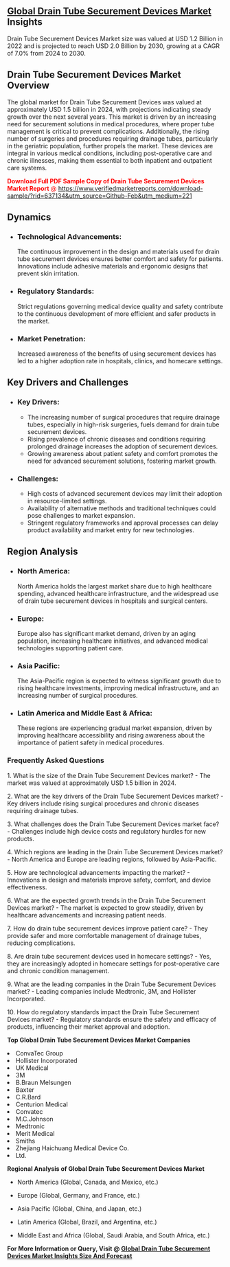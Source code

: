 <h2><a href="https://www.verifiedmarketreports.com/download-sample/?rid=637134&amp;utm_source=Github&amp;utm_medium=221" target="_blank">Global Drain Tube Securement Devices Market</a> Insights</h2><p>Drain Tube Securement Devices Market size was valued at USD 1.2 Billion in 2022 and is projected to reach USD 2.0 Billion by 2030, growing at a CAGR of 7.0% from 2024 to 2030.</p><p> <h2>Drain Tube Securement Devices Market Overview</h2> <p>The global market for Drain Tube Securement Devices was valued at approximately USD 1.5 billion in 2024, with projections indicating steady growth over the next several years. This market is driven by an increasing need for securement solutions in medical procedures, where proper tube management is critical to prevent complications. Additionally, the rising number of surgeries and procedures requiring drainage tubes, particularly in the geriatric population, further propels the market. These devices are integral in various medical conditions, including post-operative care and chronic illnesses, making them essential to both inpatient and outpatient care systems.</p> <p><p><span class=""><span style="color: #ff0000;"><strong>Download Full PDF Sample Copy of Drain Tube Securement Devices Market Report</strong> @ </span><a href="https://www.verifiedmarketreports.com/download-sample/?rid=637134&amp;utm_source=Github-Feb&amp;utm_medium=221" target="_blank">https://www.verifiedmarketreports.com/download-sample/?rid=637134&amp;utm_source=Github-Feb&amp;utm_medium=221</a></span></p></p> <h2>Dynamics</h2> <ul> <li><h3>Technological Advancements:</h3> The continuous improvement in the design and materials used for drain tube securement devices ensures better comfort and safety for patients. Innovations include adhesive materials and ergonomic designs that prevent skin irritation.</li> <li><h3>Regulatory Standards:</h3> Strict regulations governing medical device quality and safety contribute to the continuous development of more efficient and safer products in the market.</li> <li><h3>Market Penetration:</h3> Increased awareness of the benefits of using securement devices has led to a higher adoption rate in hospitals, clinics, and homecare settings.</li> </ul> <h2>Key Drivers and Challenges</h2> <ul> <li><h3>Key Drivers:</h3> <ul> <li>The increasing number of surgical procedures that require drainage tubes, especially in high-risk surgeries, fuels demand for drain tube securement devices.</li> <li>Rising prevalence of chronic diseases and conditions requiring prolonged drainage increases the adoption of securement devices.</li> <li>Growing awareness about patient safety and comfort promotes the need for advanced securement solutions, fostering market growth.</li> </ul> </li> <li><h3>Challenges:</h3> <ul> <li>High costs of advanced securement devices may limit their adoption in resource-limited settings.</li> <li>Availability of alternative methods and traditional techniques could pose challenges to market expansion.</li> <li>Stringent regulatory frameworks and approval processes can delay product availability and market entry for new technologies.</li> </ul> </li> </ul> <h2>Region Analysis</h2> <ul> <li><h3>North America:</h3> North America holds the largest market share due to high healthcare spending, advanced healthcare infrastructure, and the widespread use of drain tube securement devices in hospitals and surgical centers.</li> <li><h3>Europe:</h3> Europe also has significant market demand, driven by an aging population, increasing healthcare initiatives, and advanced medical technologies supporting patient care.</li> <li><h3>Asia Pacific:</h3> The Asia-Pacific region is expected to witness significant growth due to rising healthcare investments, improving medical infrastructure, and an increasing number of surgical procedures.</li> <li><h3>Latin America and Middle East & Africa:</h3> These regions are experiencing gradual market expansion, driven by improving healthcare accessibility and rising awareness about the importance of patient safety in medical procedures.</li> </ul> <h3>Frequently Asked Questions</h3> <p>1. What is the size of the Drain Tube Securement Devices market? - The market was valued at approximately USD 1.5 billion in 2024.</p> <p>2. What are the key drivers of the Drain Tube Securement Devices market? - Key drivers include rising surgical procedures and chronic diseases requiring drainage tubes.</p> <p>3. What challenges does the Drain Tube Securement Devices market face? - Challenges include high device costs and regulatory hurdles for new products.</p> <p>4. Which regions are leading in the Drain Tube Securement Devices market? - North America and Europe are leading regions, followed by Asia-Pacific.</p> <p>5. How are technological advancements impacting the market? - Innovations in design and materials improve safety, comfort, and device effectiveness.</p> <p>6. What are the expected growth trends in the Drain Tube Securement Devices market? - The market is expected to grow steadily, driven by healthcare advancements and increasing patient needs.</p> <p>7. How do drain tube securement devices improve patient care? - They provide safer and more comfortable management of drainage tubes, reducing complications.</p> <p>8. Are drain tube securement devices used in homecare settings? - Yes, they are increasingly adopted in homecare settings for post-operative care and chronic condition management.</p> <p>9. What are the leading companies in the Drain Tube Securement Devices market? - Leading companies include Medtronic, 3M, and Hollister Incorporated.</p> <p>10. How do regulatory standards impact the Drain Tube Securement Devices market? - Regulatory standards ensure the safety and efficacy of products, influencing their market approval and adoption.</p> </p><p><strong>Top Global Drain Tube Securement Devices Market Companies</strong></p><div data-test-id=""><p><li>ConvaTec Group</li><li> Hollister Incorporated</li><li> UK Medical</li><li> 3M</li><li> B.Braun Melsungen</li><li> Baxter</li><li> C.R.Bard</li><li> Centurion Medical</li><li> Convatec</li><li> M.C.Johnson</li><li> Medtronic</li><li> Merit Medical</li><li> Smiths</li><li> Zhejiang Haichuang Medical Device Co.</li><li> Ltd.</li></p><div><strong>Regional Analysis of&nbsp;Global Drain Tube Securement Devices Market</strong></div><ul><li dir="ltr"><p dir="ltr">North America&nbsp;(Global, Canada, and Mexico, etc.)</p></li><li dir="ltr"><p dir="ltr">Europe (Global, Germany, and France, etc.)</p></li><li dir="ltr"><p dir="ltr">Asia Pacific&nbsp;(Global, China, and Japan, etc.)</p></li><li dir="ltr"><p dir="ltr">Latin America&nbsp;(Global, Brazil, and Argentina, etc.)</p></li><li dir="ltr">Middle East and Africa&nbsp;(Global, Saudi Arabia, and South Africa, etc.)</li></ul><p><strong>For More Information or Query, Visit @&nbsp;</strong><strong><a href="https://www.verifiedmarketreports.com/product/drain-tube-securement-devices-market/?utm_source=Github&amp;utm_medium=221" target="_blank">Global Drain Tube Securement Devices Market Insights Size And Forecast</a></strong></p></div>

